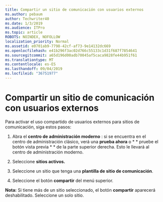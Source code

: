 ```yaml
---
title: Compartir un sitio de comunicación con usuarios externos
ms.author: pebaum
author: Techwriter40
ms.date: 1/3/2019
ms.audience: ITPro
ms.topic: article
ROBOTS: NOINDEX, NOFOLLOW
localization_priority: Normal
ms.assetid: e0701ab9-7798-42cf-af73-9e14132dc669
ms.openlocfilehash: e41b296f3ac02d766c55133c1d31f687f7854641
ms.sourcegitcommit: a65d196d00adb70045af5caca9828fe44b951f61
ms.translationtype: MT
ms.contentlocale: es-ES
ms.lasthandoff: 09/04/2019
ms.locfileid: "36751977"
---
```

# <a name="share-a-communication-site-with-external-users"></a>Compartir un sitio de comunicación con usuarios externos

Para activar el uso compartido de usuarios externos para sitios de comunicación, siga estos pasos: 
  
1. Abra el **centro de administración moderno** : si se encuentra en el centro de administración clásico, verá una **prueba ahora** o * * pruebe el botón vista previa * * de la parte superior derecha. Esto le llevará al centro de administración moderno. 
  
2. Seleccione **sitios activos.**
  
3. Seleccione un sitio que tenga una **plantilla de sitio de comunicación**. 
  
4. Seleccione el botón **compartir** del menú superior. 
  
 **Nota:** Si tiene más de un sitio seleccionado, el botón **compartir** aparecerá deshabilitado. Seleccione un solo sitio. 
  

